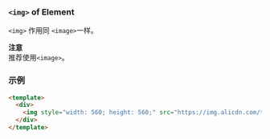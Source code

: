 ### `<img>` of Element
`<img>` 作用同 `<image>`一样。

**注意** <br/>
推荐使用`<image>`。

### 示例

```html
<template>
  <div>
    <img style="width: 560; height: 560;" src="https://img.alicdn.com/tps/TB1z.55OFXXXXcLXXXXXXXXXXXX-560-560.jpg" />
  </div>
</template>
```
